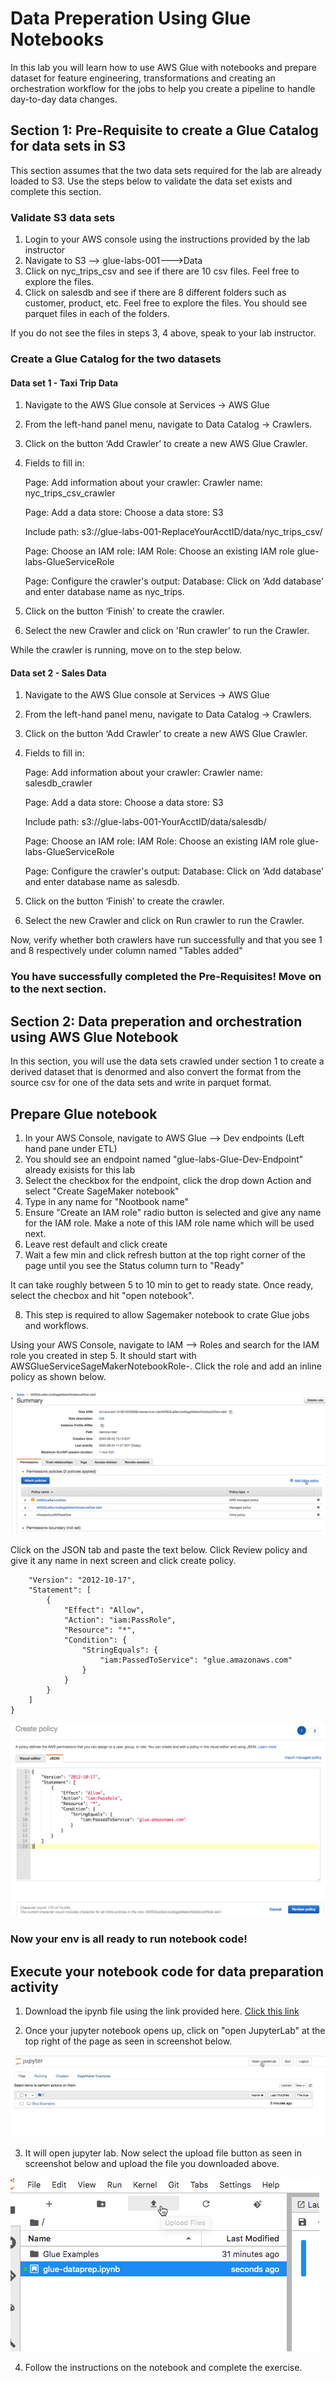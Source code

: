 # Data Preperation Using Glue Notebooks

In this lab you will learn how to use AWS Glue with notebooks and prepare dataset for feature engineering, transformations and creating an orchestration workflow for the jobs to help you create a pipeline to handle day-to-day data changes.

## Section 1: Pre-Requisite to create a Glue Catalog for data sets in S3

This section assumes that the two data sets required for the lab are already loaded to S3. Use the steps below to validate the data set exists and complete this section.

### Validate S3 data sets

1. Login to your AWS console using the instructions provided by the lab instructor
2. Navigate to S3 --> glue-labs-001-<YourAccountNumber>-->Data
3. Click on nyc_trips_csv and see if there are 10 csv files. Feel free to explore the files.
4. Click on salesdb and see if there are 8 different folders such as customer, product, etc. Feel free to explore the files. You should see parquet files in each of the folders.

If you do not see the files in steps 3, 4 above, speak to your lab instructor.

### Create a Glue Catalog for the two datasets 

#### Data set 1 - Taxi Trip Data

1. Navigate to the AWS Glue console at Services -> AWS Glue

2. From the left-hand panel menu, navigate to Data Catalog -> Crawlers.

3. Click on the button ‘Add Crawler’ to create a new AWS Glue Crawler.

4. Fields to fill in:

    Page: Add information about your crawler: 
    Crawler name: nyc_trips_csv_crawler

    Page: Add a data store: 
    Choose a data store: S3

    Include path: s3://glue-labs-001-ReplaceYourAcctID/data/nyc_trips_csv/

    Page: Choose an IAM role: 
    IAM Role: Choose an existing IAM role glue-labs-GlueServiceRole

    Page: Configure the crawler's output: 
    Database: Click on ‘Add database’ and enter database name as nyc_trips.

5. Click on the button ‘Finish’ to create the crawler.

6. Select the new Crawler and click on 'Run crawler' to run the Crawler.

While the crawler is running, move on to the step below.
    

#### Data set 2 - Sales Data

1. Navigate to the AWS Glue console at Services -> AWS Glue

2. From the left-hand panel menu, navigate to Data Catalog -> Crawlers.

3. Click on the button ‘Add Crawler’ to create a new AWS Glue Crawler.

4. Fields to fill in:

    Page: Add information about your crawler: 
    Crawler name: salesdb_crawler

    Page: Add a data store: 
    Choose a data store: S3

    Include path: s3://glue-labs-001-YourAcctID/data/salesdb/

    Page: Choose an IAM role: 
    IAM Role: Choose an existing IAM role glue-labs-GlueServiceRole

    Page: Configure the crawler's output: 
    Database: Click on ‘Add database’ and enter database name as salesdb.

5. Click on the button ‘Finish’ to create the crawler.

6. Select the new Crawler and click on Run crawler to run the Crawler.

Now, verify whether both crawlers have run successfully and that you see 1 and 8 respectively under column named "Tables added"

### You have successfully completed the Pre-Requisites! Move on to the next section. 


## Section 2: Data preperation and orchestration using AWS Glue Notebook

In this section, you will use the data sets crawled under section 1 to create a derived dataset that is denormed and also convert the format from the source csv for one of the data sets and write in parquet format.

## Prepare Glue notebook

1. In your AWS Console, navigate to AWS Glue --> Dev endpoints (Left hand pane under ETL) 
2. You should see an endpoint named "glue-labs-Glue-Dev-Endpoint" already exisists for this lab
3. Select the checkbox for the endpoint, click the drop down Action and select "Create SageMaker notebook"
4. Type in any name for "Nootbook name"
5. Ensure "Create an IAM role" radio button is selected and give any name for the IAM role. Make a note of this IAM role name which will be used next.
6. Leave rest default and click create
7. Wait a few min and click refresh button at the top right corner of the page until you see the Status column turn to "Ready"

It can take roughly between 5 to 10 min to get to ready state. Once ready, select the checbox and hit "open notebook". 

8. This step is required to allow Sagemaker notebook to crate Glue jobs and workflows.

Using your AWS Console, navigate to IAM --> Roles and search for the IAM role you created in step 5. It should start with AWSGlueServiceSageMakerNotebookRole-. 
Click the role and add an inline policy as shown below.

![screenshot](img/picture3.png)

Click on the JSON tab and paste the text below. Click Review policy and give it any name in next screen and click create policy.

``` {
    "Version": "2012-10-17",
    "Statement": [
        {
            "Effect": "Allow",
            "Action": "iam:PassRole",
            "Resource": "*",
            "Condition": {
                "StringEquals": {
                    "iam:PassedToService": "glue.amazonaws.com"
                }
            }
        }
    ]
} 
```

![screenshot](img/picture4.png)

### Now your env is all ready to run notebook code!

## Execute your notebook code for data preparation activity

1. Download the ipynb file using the link provided here. 
[Click this link](https://emp-cf-templates-us-west-2.s3.us-west-2.amazonaws.com/gluelab/glue-dataprep.ipynb)

2. Once your jupyter notebook opens up, click on "open JupyterLab" at the top right of the page as seen in screenshot below.

![screenshot](img/picture1.png)

3. It will open jupyter lab. Now select the upload file button as seen in screenshot below and upload the file you downloaded above. 

![screenshot](img/picture2.png)

4. Follow the instructions on the notebook and complete the exercise. 
